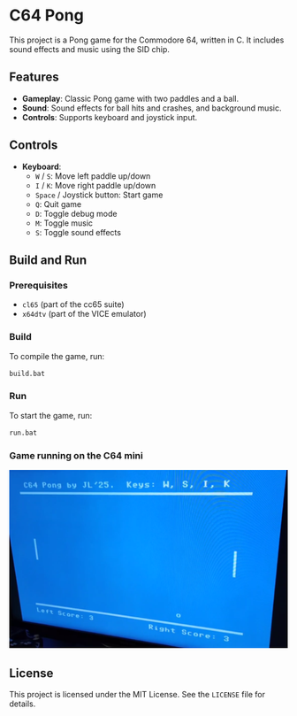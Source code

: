 # C64 Pong

This project is a Pong game for the Commodore 64, written in C. It includes sound effects and music using the SID chip.

## Features

- **Gameplay**: Classic Pong game with two paddles and a ball.
- **Sound**: Sound effects for ball hits and crashes, and background music.
- **Controls**: Supports keyboard and joystick input.

## Controls

- **Keyboard**:
    - `W` / `S`: Move left paddle up/down
    - `I` / `K`: Move right paddle up/down
    - `Space` / Joystick button: Start game
    - `Q`: Quit game
    - `D`: Toggle debug mode
    - `M`: Toggle music
    - `S`: Toggle sound effects

## Build and Run

### Prerequisites

- `cl65` (part of the cc65 suite)
- `x64dtv` (part of the VICE emulator)

### Build

To compile the game, run:
```sh
build.bat
```

### Run

To start the game, run:
```sh
run.bat
```

### Game running on the C64 mini
<img src="Screenshot-2025-01-15.png" alt="C64 Pong Screenshot"></img>

## License

This project is licensed under the MIT License. See the `LICENSE` file for details.
